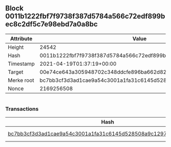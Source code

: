 ## Block 0011b1222fbf7f9738f387d5784a566c72edf899bec8c2df5c7e98ebd7a0a8bc

Attribute | Value
--- | ---
Height | 24542
Hash | 0011b1222fbf7f9738f387d5784a566c72edf899bec8c2df5c7e98ebd7a0a8bc
Timestamp | 2021-04-19T01:37:19+00:00
Target | 00e74ce643a305948702c348ddcfe896ba662d82c1a228faf4ad12250f07334e
Merke root | bc7bb3cf3d3ad1cae9a54c3001a1fa31c6145d528508a9c12974e0a15b1241f7
Nonce | 2169256508

```

```

### Transactions

Hash | Amount
--- | ---
[bc7bb3cf3d3ad1cae9a54c3001a1fa31c6145d528508a9c12974e0a15b1241f7](bc7bb3cf3d3ad1cae9a54c3001a1fa31c6145d528508a9c12974e0a15b1241f7.md) | 10.00000000 SKEPTI 
